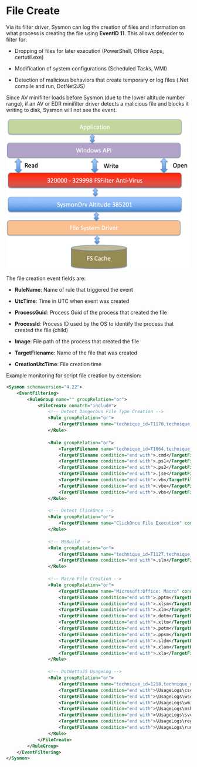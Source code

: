 File Create
===========

Via its filter driver, Sysmon can log the creation of files and information on what process is creating the file using **EventID 11**. This allows defender to filter for:

* Dropping of files for later execution (PowerShell, Office Apps, certutil.exe)

* Modification of system configurations (Scheduled Tasks, WMI)

* Detection of malicious behaviors that create temporary or log files (.Net compile and run, DotNet2JS)

Since AV minifilter loads before Sysmon (due to the lower altitude number range), if an AV or EDR minifilter driver detects a malicious file and blocks it writing to disk, Sysmon will not see the event.

![minifilter](./media/image36.png)

The file creation event fields are:

* **RuleName**: Name of rule that triggered the event

* **UtcTime**: Time in UTC when event was created

* **ProcessGuid**: Process Guid of the process that created the file

* **ProcessId**: Process ID used by the OS to identify the process that created the file (child)

* **Image**: File path of the process that created the file

* **TargetFilename**: Name of the file that was created

* **CreationUtcTime**: File creation time

Example monitoring for script file creation by extension:

```XML
<Sysmon schemaversion="4.22">
    <EventFiltering>
        <RuleGroup name="" groupRelation="or">
            <FileCreate onmatch="include">
                <!-- Detect Dangerous File Type Creation -->
                <Rule groupRelation="or">
                    <TargetFilename name="technique_id=T1170,technique_name=Mshta" condition="end with">.hta</TargetFilename>
                </Rule>

                <Rule groupRelation="or">
                    <TargetFilename name="technique_id=T1064,technique_name=Scripting" condition="end with">.bat</TargetFilename> <!--Batch scripting-->
                    <TargetFilename condition="end with">.cmd</TargetFilename> <!--Batch scripting | Credit @ion-storm -->
                    <TargetFilename condition="end with">.ps1</TargetFilename> <!--PowerShell-->
                    <TargetFilename condition="end with">.ps2</TargetFilename> <!--PowerShell-->
                    <TargetFilename condition="end with">.jse</TargetFilename> <!--Registry File-->
                    <TargetFilename condition="end with">.vb</TargetFilename> <!--VisualBasicScripting files-->
                    <TargetFilename condition="end with">.vbe</TargetFilename> <!--VisualBasicScripting files-->
                    <TargetFilename condition="end with">.vbs</TargetFilename> <!--VisualBasicScripting files-->
                </Rule>

                <!-- Detect ClickOnce -->
                <Rule groupRelation="or">
                    <TargetFilename name="ClickOnce File Execution" condition="end with">.application</TargetFilename>        <TargetFilename condition="end with">.appref-ms</TargetFilename>
                </Rule>

                <!-- MSBuild -->
                <Rule groupRelation="or">
                    <TargetFilename name="technique_id=T1127,technique_name=Trusted Developer Utilities" condition="end with">.*proj</TargetFilename><!--Microsoft:MSBuild:Script More information: https://twitter.com/subTee/status/885919612969394177-->
                    <TargetFilename condition="end with">.sln</TargetFilename>
                </Rule>

                <!-- Macro File Creation -->
                <Rule groupRelation="or">
                    <TargetFilename name="Microsoft:Office: Macro" condition="end with">.docm</TargetFilename>
                    <TargetFilename condition="end with">.pptm</TargetFilename>
                    <TargetFilename condition="end with">.xlsm</TargetFilename>
                    <TargetFilename condition="end with">.xlm</TargetFilename>
                    <TargetFilename condition="end with">.dotm</TargetFilename>
                    <TargetFilename condition="end with">.xltm</TargetFilename>
                    <TargetFilename condition="end with">.potm</TargetFilename>
                    <TargetFilename condition="end with">.ppsm</TargetFilename>
                    <TargetFilename condition="end with">.sldm</TargetFilename>
                    <TargetFilename condition="end with">.xlam</TargetFilename>
                    <TargetFilename condition="end with">.xla</TargetFilename>
                </Rule>

                <!-- DotNettoJS UsageLog -->
                <Rule groupRelation="or">
                    <TargetFilename name="technique_id=1218,technique_name=DotnettoJs" condition="contains">AppData\Local\Microsoft\CLR_v2.0\UsageLogs\</TargetFilename><!--Dotnet v2 binary started-->
                    <TargetFilename condition="end with">\UsageLogs\cscript.exe.log</TargetFilename>
                    <TargetFilename condition="end with">\UsageLogs\wscript.exe.log</TargetFilename>
                    <TargetFilename condition="end with">\UsageLogs\wmic.exe.log</TargetFilename>
                    <TargetFilename condition="end with">\UsageLogs\mshta.exe.log</TargetFilename>
                    <TargetFilename condition="end with">\UsageLogs\svchost.exe.log</TargetFilename>
                    <TargetFilename condition="end with">\UsageLogs\regsvr32.exe.log</TargetFilename>
                    <TargetFilename condition="end with">\UsageLogs\rundll32.exe.log</TargetFilename>
                </Rule>
            </FileCreate>
        </RuleGroup>
    </EventFiltering>
</Sysmon>
```
